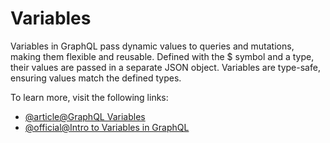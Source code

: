 # Variables

Variables in GraphQL pass dynamic values to queries and mutations, making them flexible and reusable. Defined with the $ symbol and a type, their values are passed in a separate JSON object. Variables are type-safe, ensuring values match the defined types.

To learn more, visit the following links:

- [@article@GraphQL Variables](https://dgraph.io/docs/graphql/api/variables/)
- [@official@Intro to Variables in GraphQL](https://graphql.org/learn/queries/#variables)
